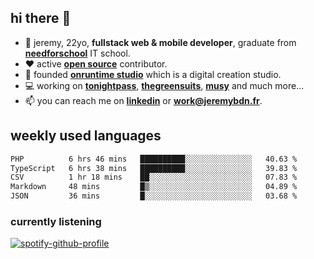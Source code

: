## hi there 👋

- 👦 jeremy,  22yo, **fullstack web & mobile developer**, graduate from **[needforschool](https://www.needfor-school.com/)** IT school.
- ❤️ active **[open source](https://github.com/jerembdn)** contributor.
- 🧠 founded **[onruntime studio](https://github.com/onruntime)** which is a digital creation studio.
- 💻 working on **[tonightpass](https://tonightpass.com)**, **[thegreensuits](https://thegreensuits.fr)**, **[musy](https://github.com/musyapp)** and much more...
- 📫 you can reach me on **[linkedin](https://www.linkedin.com/in/jeremybdn/)** or **[work@jeremybdn.fr](mailto:work@jeremybdn.fr)**.

## weekly used languages

<!--START_SECTION:waka-->

```txt
PHP          6 hrs 46 mins   ██████████░░░░░░░░░░░░░░░   40.63 %
TypeScript   6 hrs 38 mins   ██████████░░░░░░░░░░░░░░░   39.83 %
CSV          1 hr 18 mins    ██░░░░░░░░░░░░░░░░░░░░░░░   07.83 %
Markdown     48 mins         █▒░░░░░░░░░░░░░░░░░░░░░░░   04.89 %
JSON         36 mins         █░░░░░░░░░░░░░░░░░░░░░░░░   03.68 %
```

<!--END_SECTION:waka-->

### currently listening
[![spotify-github-profile](https://spotify-github-profile.vercel.app/api/view?uid=31ugdvkonmhxzbnkai2r7ue2empe&cover_image=true&theme=natemoo-re&show_offline=false&background_color=121212&bar_color=3356d7&bar_color_cover=false)](https://open.spotify.com/user/31225jnpumbhbpldcz2wjg24aymi)
